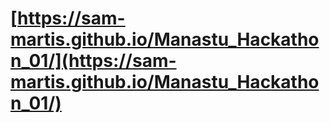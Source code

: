 # [https://sam-martis.github.io/Manastu_Hackathon_01/](https://sam-martis.github.io/Manastu_Hackathon_01/)